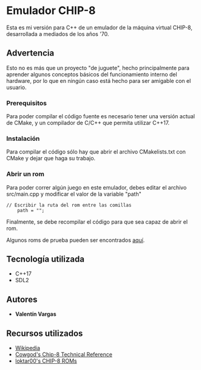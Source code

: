# Emulador CHIP-8

Esta es mi versión para C++ de un emulador de la máquina virtual CHIP-8, desarrollada a mediados de los años '70.

## Advertencia

Esto no es más que un proyecto "de juguete", hecho principalmente para aprender algunos conceptos básicos del funcionamiento interno del hardware, por lo que en ningún caso está hecho para ser amigable con el usuario.

### Prerequisitos

Para poder compilar el código fuente es necesario tener una versión actual de CMake, y un compilador de C/C++ que permita utilizar C++17.

### Instalación

Para compilar el código sólo hay que abrir el archivo CMakelists.txt con CMake y dejar que haga su trabajo.

### Abrir un rom

Para poder correr algún juego en este emulador, debes editar el archivo src/main.cpp y modificar el valor de la variable "path"

```
// Escribir la ruta del rom entre las comillas
    path = "";
```

Finalmente, se debe recompilar el código para que sea capaz de abrir el rom.

Algunos roms de prueba pueden ser encontrados [aquí](https://github.com/loktar00/chip8/tree/master/roms).

## Tecnología utilizada

* C++17
* SDL2

## Autores

* **Valentín Vargas**

## Recursos utilizados

* [Wikipedia](https://en.wikipedia.org/wiki/CHIP-8)
* [Cowgod's Chip-8 Technical Reference](http://devernay.free.fr/hacks/chip8/C8TECH10.HTM)
* [loktar00's CHIP-8 ROMs](https://github.com/loktar00/chip8/tree/master/roms)
